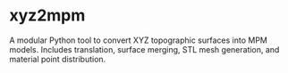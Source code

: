 # xyz2mpm

A modular Python tool to convert XYZ topographic surfaces into MPM models. Includes translation, surface merging, STL mesh generation, and material point distribution.